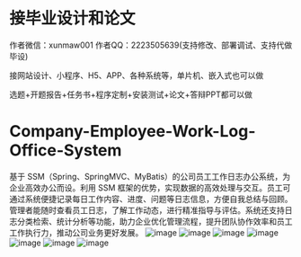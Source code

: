 # 接毕业设计和论文
作者微信：xunmaw001  作者QQ：2223505639(支持修改、部署调试、支持代做毕设)

接网站设计、小程序、H5、APP、各种系统等，单片机、嵌入式也可以做

选题+开题报告+任务书+程序定制+安装测试+论文+答辩PPT都可以做
# Company-Employee-Work-Log-Office-System
基于 SSM（Spring、SpringMVC、MyBatis）的公司员工工作日志办公系统，为企业高效办公而设。利用 SSM 框架的优势，实现数据的高效处理与交互。员工可通过系统便捷记录每日工作内容、进度、问题等日志信息，方便自我总结与回顾。管理者能随时查看员工日志，了解工作动态，进行精准指导与评估。系统还支持日志分类检索、统计分析等功能，助力企业优化管理流程，提升团队协作效率和员工工作执行力，推动公司业务更好发展。 
![image](https://github.com/user-attachments/assets/ef7743b0-ace0-44d7-9301-07b442c8dfdd)
![image](https://github.com/user-attachments/assets/867e13e4-391d-4d1c-9a45-923b4b7e935c)
![image](https://github.com/user-attachments/assets/8943122f-72ed-450f-9018-0c8a72d5c42d)
![image](https://github.com/user-attachments/assets/aee42da0-a721-40e3-85f6-0ba6b4371d54)
![image](https://github.com/user-attachments/assets/2054a691-0367-474b-a27b-ed93481dbf84)
![image](https://github.com/user-attachments/assets/cafb31ac-a4a8-4ac0-99c4-975ebbdded81)
![image](https://github.com/user-attachments/assets/bf96943a-7c0d-47aa-b347-a41833ccd54a)
